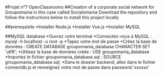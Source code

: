 #Projet n°7 OpenClassrooms
##Creation of a corporate social network for Groupomania in this case called Socialomania
Download the repository and follow the instructions below to install this project locally

##prerequisite
*Installer Node.js
*Installer Vue.js
*Installer MySQL

##MySQL database
*Ouvrez votre terminal
*Connectez-vous à MySQL : mysql -h localhost -u root -p
*Tapez votre mot de passe
*Créez la base de données : CREATE DATABASE groupomania_database CHARACTER SET 'utf8';
*Utilisez la base de données créée : USE groupomania_database
*Importez le fichier groupomania_database.sql : SOURCE groupomania_database.sql;
*Dans le dossier backend, allez dans le fichier connectdb.js et renseignez votre mot de passe dans password:'xxxxxx'
